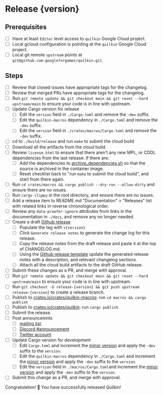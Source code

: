# Release {version}

## Prerequisites

- [ ] Have at least `Editor` level access to `quilkin` Google Cloud project.
- [ ] Local gcloud configuration is pointing at the `quilkin` Google Cloud project. 
- [ ] Local git remote `upstream` points at `git@github.com:googleforgames/quilkin.git`.

## Steps

- [ ] Review that closed issues have appropriate tags for the changelog.
- [ ] Review that merged PRs have appropriate tags for the changelog.
- [ ] Run `git remote update && git checkout main && git reset --hard upstream/main` to ensure your code is in line
  with upstream.
- [ ] Update Cargo version for release
    - [ ] Edit the `version` field in `./Cargo.toml` and remove the `-dev` suffix.
    - [ ] Edit the `quilkin-macros` dependency in `./Cargo.toml` and remove the `-dev` suffix.
    - [ ] Edit the `version` field in `./crates/macros/Cargo.toml` and remove the `-dev` suffix.
- [ ] cd to `./build/release` and run `make` to submit the cloud build
- [ ] Download all the artifacts from the cloud build.
- [ ] Review `license.html` to ensure that there aren't any new MPL, or CDDL dependencies from the last 
  release. If there are:
    - [ ] Add the dependencies to [archive_dependencies.sh](https://github.com/googleforgames/quilkin/blob/main/build/release/archive_dependencies.sh)
          so that the source is archived in the container image.
    - [ ] Reset checklist back to "run `make` to submit the cloud build", and start from there again.
- [ ] Run `cd crates/macros && cargo publish --dry-run --allow-dirty` and ensure there are no issues.
- [ ] Run `cargo clippy` in the root directory, and ensure there are no issues.
- [ ] Add a release item to README.md "Documentation" > "Releases" list with related links in reverse chronological 
  order.
- [ ] Review any `data-proofer-ignore` attributes from links in the documentation in `./docs`, and remove any no 
  longer needed.
- [ ] Create a draft [Github release](https://github.com/googleforgames/quilkin/releases/new)
    - [ ] Populate the tag with `v{version}`
    - [ ] Click `Generate release notes` to generate the change log for this release.
    - [ ] Copy the release notes from the draft release and paste it at the top of CHANGELOG.md. 
    - [ ] Using the
      [Github release template](https://github.com/googleforgames/quilkin/blob/main/build/templates/github-release.md)
      update the generated release notes with a description, and relevant changelog sections.
    - [ ] Attach all the cloud build artifacts to the draft GitHub release.
- [ ] Submit these changes as a PR, and merge with approval.
- [ ] Run `git remote update && git checkout main && git reset --hard upstream/main` to ensure your code is in line
      with upstream.
- [ ] Run `git checkout -b release-{version} && git push upstream release-{version}` to create a release branch.
- [ ] Publish to [crates.io/crates/quilkin-macros](https://crates.io/crates/quilkin-macros): run `cd macros && cargo publish`
- [ ] Publish to [crates.io/crates/quilkin](https://crates.io/crates/quilkin): run `cargo publish`
- [ ] Submit the release.
- [ ] Post announcemnts
  - [ ] [mailing list](https://groups.google.com/g/quilkin-discuss).
  - [ ] [Discord #announcement](https://discord.com/channels/773975408265134100/879794098721140786) 
  - [ ] [Twitter account](https://twitter.com/quilkindev).
- [ ] Update Cargo version for development
    - [ ] Edit `Cargo.toml` and increment the [minor version](https://semver.org/) and apply the `-dev` suffix to the
       `version`.
    - [ ] Edit the `quilkin-macros` dependency in `./Cargo.toml` and increment the [minor version](https://semver.org/) 
       and apply the `-dev` suffix to the `version`.
    - [ ] Edit the `version` field in `./macros/Cargo.toml`and increment the [minor version](https://semver.org/)
       and apply the `-dev` suffix to the `version`.
- [ ] Submit this change as a PR, and merge with approval.

Congratulation! 🎉 You have successfully released Quilkin!
